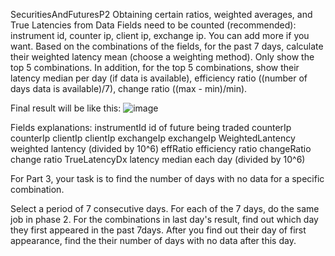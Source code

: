 SecuritiesAndFuturesP2
Obtaining certain ratios, weighted averages, and True Latencies from Data Fields need to be counted (recommended): instrument id, counter ip, client ip, exchange ip. You can add more if you want. Based on the combinations of the fields, for the past 7 days, calculate their weighted latency mean (choose a weighting method). Only show the top 5 combinations. In addition, for the top 5 combinations, show their latency median per day (if data is available), efficiency ratio ((number of days data is available)/7), change ratio ((max - min)/min).

Final result will be like this:  ![image](https://github.com/stanwu4/SecuritiesAndFuturesP2/assets/113301955/5fafa99f-cb60-4ba9-90fd-c3b308938d01)


Fields explanations: instrumentId id of future being traded counterIp counterIp clientIp clientIp exchangeIp exchangeIp WeightedLantency weighted lantency (divided by 10^6) effRatio efficiency ratio changeRatio change ratio TrueLatencyDx latency median each day (divided by 10^6)

For Part 3, your task is to find the number of days with no data for a specific combination.

Select a period of 7 consecutive days. For each of the 7 days, do the same job in phase 2. For the combinations in last day's result, find out which day they first appeared in the past 7days. After you find out their day of first appearance, find the their number of days with no data after this day.

